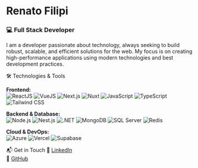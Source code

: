 # Renato Filipi

### 💻 Full Stack Developer  

I am a developer passionate about technology, always seeking to build robust, scalable, and efficient solutions for the web. My focus is on creating high-performance applications using modern technologies and best development practices.

🛠️ Technologies & Tools

**Frontend:**  
![ReactJS](https://img.shields.io/badge/React-20232A?style=for-the-badge&logo=react&logoColor=61DAFB) ![VueJS](https://img.shields.io/badge/Vue.js-35495E?style=for-the-badge&logo=vue.js&logoColor=4FC08D) ![Next.js](https://img.shields.io/badge/Next.js-000000?style=for-the-badge&logo=nextdotjs&logoColor=white) ![Nuxt](https://img.shields.io/badge/Nuxt-00DC82?style=for-the-badge&logo=nuxtdotjs&logoColor=white) ![JavaScript](https://img.shields.io/badge/JavaScript-F7DF1E?style=for-the-badge&logo=javascript&logoColor=black) ![TypeScript](https://img.shields.io/badge/TypeScript-3178C6?style=for-the-badge&logo=typescript&logoColor=white) ![Tailwind CSS](https://img.shields.io/badge/Tailwind_CSS-38B2AC?style=for-the-badge&logo=tailwind-css&logoColor=white)  

**Backend & Database:**  
![Node.js](https://img.shields.io/badge/Node.js-339933?style=for-the-badge&logo=nodedotjs&logoColor=white) ![Nest.js](https://img.shields.io/badge/-NestJs-ea2845?style=for-the-badge&logo=nestjs&logoColor=white)  ![.NET](https://img.shields.io/badge/.NET-512BD4?style=for-the-badge&logo=dotnet&logoColor=white) ![MongoDB](https://img.shields.io/badge/MongoDB-47A248?style=for-the-badge&logo=mongodb&logoColor=white) ![SQL Server](https://img.shields.io/badge/SQL_Server-CC2927?style=for-the-badge&logo=microsoft-sql-server&logoColor=white) ![Redis](https://img.shields.io/badge/Redis-DC382D?style=for-the-badge&logo=redis&logoColor=white)

**Cloud & DevOps:**  
![Azure](https://img.shields.io/badge/Microsoft_Azure-0078D4?style=for-the-badge&logo=microsoft-azure&logoColor=white) ![Vercel](https://img.shields.io/badge/Vercel-000000?style=for-the-badge&logo=vercel&logoColor=white) ![Supabase](https://img.shields.io/badge/Supabase-3ECF8E?style=for-the-badge&logo=supabase&logoColor=white)  

📬 Get in Touch
📌 [LinkedIn](https://www.linkedin.com/in/renato-rosa-61277b138/)  
🐙 [GitHub](https://github.com/RenatoFilipi)
